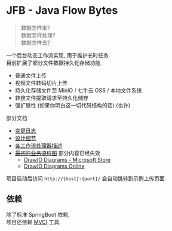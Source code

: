 # JFB - Java Flow Bytes

> 数据怎样来?  
> 数据怎样处理?  
> 数据怎样去?

一个后台动态工作流实现, 用于维护长时任务.  
目前扩展了部分文件数据持久化存储功能.

* 普通文件上传
* 视频文件转码切片上传
* 持久化存储文件至 MinIO / 七牛云 OSS / 本地文件系统
* 转接文件提取请求至持久化储存
* 强扩展性 (如果你明白这一切代码结构的话) (也许)

部分文档

* [变更日志](doc/changelog.md)
* [设计细节](doc/design.md)
* [各工作流处理器描述](doc/workflow_integrative_description.md)
* ~~[最初的业务流程图](doc/task_file_upload.drawio)~~
  部分内容已经失效
  * [DrawIO Diagrams - Microsoft Store](https://apps.microsoft.com/store/detail/drawio-diagrams/9MVVSZK43QQW)
  * [DrawIO Diagrams Online](https://app.diagrams.net/)

项目启动后访问 `http://{host}:{port}/` 会自动跳转到示例上传页面.

## 依赖

除了标准 SpringBoot 依赖,  
项目还依赖 [MVCI](https://github.com/351768593/MVCIntrospector) 工具.
